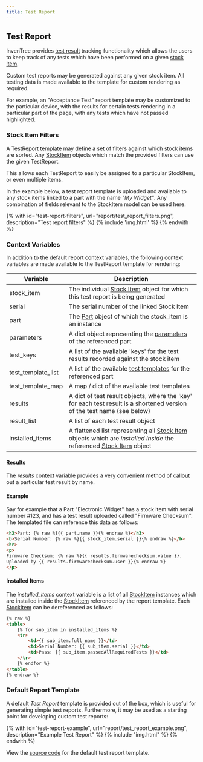 ```yaml
---
title: Test Report
---
```


## Test Report

InvenTree provides [test result](../stock/test.md) tracking functionality which allows the users to keep track of any tests which have been performed on a given [stock item](../stock/stock.md).

Custom test reports may be generated against any given stock item. All testing data is made available to the template for custom rendering as required.

For example, an "Acceptance Test" report template may be customized to the particular device, with the results for certain tests rendering in a particular part of the page, with any tests which have not passed highlighted.

### Stock Item Filters

A TestReport template may define a set of filters against which stock items are sorted. Any [StockItem](../stock/stock.md) objects which match the provided filters can use the given TestReport.

This allows each TestReport to easily be assigned to a particular StockItem, or even multiple items.

In the example below, a test report template is uploaded and available to any stock items linked to a part with the name *"My Widget"*. Any combination of fields relevant to the StockItem model can be used here.

{% with id="test-report-filters", url="report/test_report_filters.png", description="Test report filters" %}
{% include 'img.html' %}
{% endwith %}


### Context Variables

In addition to the default report context variables, the following context variables are made available to the TestReport template for rendering:

| Variable | Description |
| --- | --- |
| stock_item | The individual [Stock Item](./context_variables.md#stockitem) object for which this test report is being generated |
| serial | The serial number of the linked Stock Item |
| part | The [Part](./context_variables.md#part) object of which the stock_item is an instance |
| parameters | A dict object representing the [parameters](../part/parameter.md) of the referenced part |
| test_keys | A list of the available 'keys' for the test results recorded against the stock item |
| test_template_list | A list of the available [test templates](../part/test.md#part-test-templates) for the referenced part |
| test_template_map | A map / dict of the available test templates |
| results | A dict of test result objects, where the 'key' for each test result is a shortened version of the test name (see below) |
| result_list | A list of each test result object |
| installed_items | A flattened list representing all [Stock Item](./context_variables.md#stockitem) objects which are *installed inside* the referenced [Stock Item](./context_variables.md#stockitem) object |

#### Results

The *results* context variable provides a very convenient method of callout out a particular test result by name.

#### Example

Say for example that a Part "Electronic Widget" has a stock item with serial number #123, and has a test result uploaded called "Firmware Checksum". The templated file can reference this data as follows:

``` html
<h3>Part: {% raw %}{{ part.name }}{% endraw %}</h3>
<b>Serial Number: {% raw %}{{ stock_item.serial }}{% endraw %}</b>
<hr>
<p>
Firmware Checksum: {% raw %}{{ results.firmwarechecksum.value }}.
Uploaded by {{ results.firmwarechecksum.user }}{% endraw %}
</p>
```

#### Installed Items

The *installed_items* context variable is a list of all [StockItem](./context_variables.md#stockitem) instances which are installed inside the [StockItem](./context_variables.md#stockitem) referenced by the report template. Each [StockItem](./context_variables.md#stockitem) can be dereferenced as follows:

```html
{% raw %}
<table>
    {% for sub_item in installed_items %}
    <tr>
        <td>{{ sub_item.full_name }}</td>
        <td>Serial Number: {{ sub_item.serial }}</td>
        <td>Pass: {{ sub_item.passedAllRequiredTests }}</td>
    </tr>
    {% endfor %}
</table>
{% endraw %}
```

### Default Report Template

A default *Test Report* template is provided out of the box, which is useful for generating simple test reports. Furthermore, it may be used as a starting point for developing custom test reports:

{% with id="test-report-example", url="report/test_report_example.png", description="Example Test Report" %}
{% include "img.html" %}
{% endwith %}

View the [source code](https://github.com/inventree/InvenTree/blob/master/InvenTree/report/templates/report/inventree_test_report_base.html) for the default test report template.
